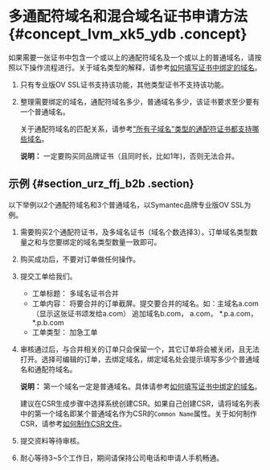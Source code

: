 # 多通配符域名和混合域名证书申请方法 {#concept_lvm_xk5_ydb .concept}

如果需要一张证书中包含一个或以上的通配符域名及一个或以上的普通域名，请按照以下操作流程进行。关于域名类型的解释，请参考[如何填写证书中绑定的域名](intl.zh-CN/常见问题/如何填写证书中绑定的域名.md#)。

1.  只有专业版OV SSL证书支持该功能，其他类型证书不支持该功能。
2.  整理需要绑定的域名，通配符域名多少，普通域名多少，该证书要求至少要有一个普通域名。

    关于通配符域名的匹配关系，请参考["所有子域名"类型的通配符证书都支持哪些域名](intl.zh-CN/常见问题/"所有子域名"类型的通配符证书都支持哪些域名？.md#)。

    **说明：** 一定要购买同品牌证书（且同时长，比如1年\)，否则无法合并。


## 示例 {#section_urz_ffj_b2b .section}

以下举例以2个通配符域名和3个普通域名，以Symantec品牌专业版OV SSL为例。

1.  需要购买2个通配符证书，及多域名证书（域名个数选择3）。订单域名类型数量之和与您要绑定的域名类型数量一致即可。
2.  购买成功后，不要对订单做任何操作。
3.  提交工单给我们。
    -   工单标题： 多域名证书合并
    -   工单内容： 将要合并的订单截屏。提交要合并的域名。如：主域名a.com（显示这张证书颂发给a.com） 追加域名b.com， a.com， \*.p.a.com， \*.p.b.com
    -   工单类型： 加急工单
4.  审核通过后，与合并相关的订单只会保留一个，其它订单将会被关闭，且无法打开。选择可编辑的订单，去绑定域名，绑定域名处会提示填写多少个普通域名和通配符域名。

    **说明：** 第一个域名一定是普通域名。具体请参考[如何填写证书中绑定的域名](intl.zh-CN/常见问题/如何填写证书中绑定的域名.md#)。

    建议在CSR生成步骤中选择系统创建CSR。如果自己创建CSR，请将域名列表中的第一个域名即某个普通域名作为CSR的`Common Name`属性。关于如何制作CSR，请参考[如何制作CSR文件](intl.zh-CN/常见问题/如何制作CSR文件?.md#)。

5.  提交资料等待审核。
6.  耐心等待3~5个工作日，期间请保持公司电话和申请人手机畅通。

